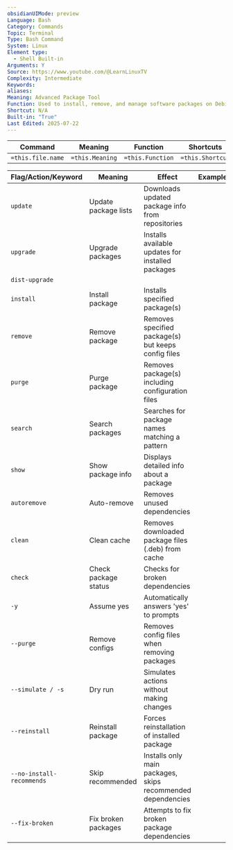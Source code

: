 ```yaml
---
obsidianUIMode: preview
Language: Bash
Category: Commands
Topic: Terminal
Type: Bash Command
System: Linux
Element type:
  - Shell Built-in
Arguments: Y
Source: https://www.youtube.com/@LearnLinuxTV
Complexity: Intermediate
Keywords: 
aliases: 
Meaning: Advanced Package Tool
Function: Used to install, remove, and manage software packages on Debian-based systems
Shortcut: N/A
Built-in: "True"
Last Edited: 2025-07-22
---
```


| Command           | Meaning         | Function         | Shortcuts        |
| ----------------- | --------------- | ---------------- | ---------------- |
| `=this.file.name` | `=this.Meaning` | `=this.Function` | `=this.Shortcut` |

| Flag/Action/Keyword       | Meaning              | Effect                                                      | Example |
| ------------------------- | -------------------- | ----------------------------------------------------------- | ------- |
| `update`                  | Update package lists | Downloads updated package info from repositories            |         |
| `upgrade`                 | Upgrade packages     | Installs available updates for installed packages           |         |
| `dist-upgrade`            |                      |                                                             |         |
| `install`                 | Install package      | Installs specified package(s)                               |         |
| `remove`                  | Remove package       | Removes specified package(s) but keeps config files         |         |
| `purge`                   | Purge package        | Removes package(s) including configuration files            |         |
| `search`                  | Search packages      | Searches for package names matching a pattern               |         |
| `show`                    | Show package info    | Displays detailed info about a package                      |         |
| `autoremove`              | Auto-remove          | Removes unused dependencies                                 |         |
| `clean`                   | Clean cache          | Removes downloaded package files (.deb) from cache          |         |
| `check`                   | Check package status | Checks for broken dependencies                              |         |
| `-y`                      | Assume yes           | Automatically answers 'yes' to prompts                      |         |
| `--purge`                 | Remove configs       | Removes config files when removing packages                 |         |
| `--simulate / -s`         | Dry run              | Simulates actions without making changes                    |         |
| `--reinstall`             | Reinstall package    | Forces reinstallation of installed package                  |         |
| `--no-install-recommends` | Skip recommended     | Installs only main packages, skips recommended dependencies |         |
| `--fix-broken`            | Fix broken packages  | Attempts to fix broken package dependencies                 |         |
